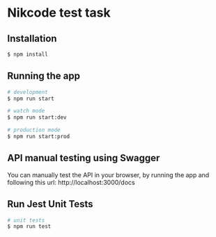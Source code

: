 # Nikcode test task

## Installation

```bash
$ npm install
```

## Running the app

```bash
# development
$ npm run start

# watch mode
$ npm run start:dev

# production mode
$ npm run start:prod
```

## API manual testing using Swagger

You can manually test the API in your browser, by running the app and following this url: http://localhost:3000/docs

## Run Jest Unit Tests

```bash
# unit tests
$ npm run test
```
